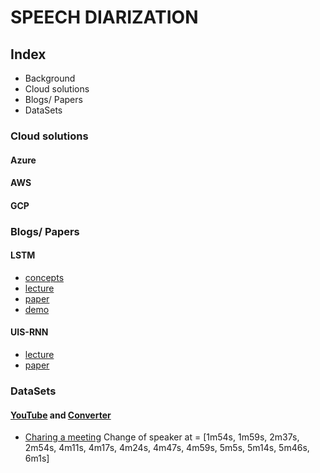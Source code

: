 # SPEECH DIARIZATION

## Index

- Background
- Cloud solutions
- Blogs/ Papers
- DataSets

### Cloud solutions

#### Azure

#### AWS

#### GCP

### Blogs/ Papers

#### LSTM

- [concepts](https://in.pinterest.com/ZNevzz/speaker-diarization-with-uis-rnn/)
- [lecture](https://www.youtube.com/watch?v=pjxGPZQeeO4)
- [paper](https://arxiv.org/pdf/1710.10468.pdf)
- [demo](https://www.youtube.com/watch?v=pGkqwRPzx9U)

#### UIS-RNN

- [lecture](https://www.youtube.com/watch?v=pGkqwRPzx9U)
- [paper](https://arxiv.org/pdf/1810.04719.pdf)

### DataSets

#### [YouTube](https://www.youtube.com) and [Converter](https://www.onlinevideoconverter.com/mp3-converter)

- [Charing a meeting](https://www.youtube.com/watch?v=oPhKhTI0Lss) 
Change of speaker at = [1m54s, 1m59s, 2m37s, 2m54s, 4m11s, 4m17s, 
4m24s, 4m47s, 4m59s, 5m5s, 5m14s, 5m46s, 6m1s]
